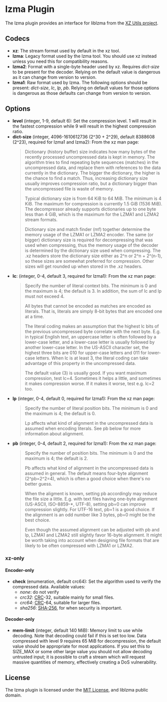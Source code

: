 # lzma Plugin #

The lzma plugin provides an interface for liblzma from the [XZ Utils
project](http://tukaani.org/xz/).

## Codecs ##

 * **xz**: The stream format used by default in the xz tool.
 * **lzma**: Legacy format used by the lzma tool.  You should use xz
   instead unless you need this for compatibility reasons.
 * **lzma2**: Format with a single-byte header used by xz.  Requires
   *dict-size* to be present for the decoder.  Relying on the default
   value is dangerous as it can change from version to version.
 * **lzma1**: Raw format used by lzma.  The following options should
   be present: *dict-size*, *lc*, *lp*, *pb*.  Relying on default
   values for those options is dangerous as those defaults can change
   from version to version.

## Options ##

 * **level** (integer, 1-9, default 6): Set the compression level.  1
   will result in the fastest compression while 9 will result in the
   highest compression ratio.
 * **dict-size** (integer, 4096-1610612736 (2^30 + 2^29), default
     8388608 (2^23), required for lzma1 and lzma2): From the xz man
     page:
   > Dictionary (history buffer) size indicates how many bytes of the
   > recently processed uncompressed data is kept in memory.  The
   > algorithm tries to find repeating byte sequences (matches) in the
   > uncompressed data, and replace them with references to the data
   > currently in the dictionary.  The bigger the dictionary, the
   > higher is the chance to find a match.  Thus, increasing
   > dictionary size usually improves compression ratio, but a
   > dictionary bigger than the uncompressed file is waste of
   > memory.
   >
   > Typical dictionary size is from 64 KiB to 64 MiB.  The minimum is
   > 4 KiB.  The maximum for compression is currently 1.5 GiB (1536
   > MiB).  The decompressor already supports dictionaries up to one
   > byte less than 4 GiB, which is the maximum for the LZMA1 and
   > LZMA2 stream formats.
   >
   > Dictionary size and match finder (mf) together determine the
   > memory usage of the LZMA1 or LZMA2 encoder.  The same (or bigger)
   > dictionary size is required for decompressing that was used when
   > compressing, thus the memory usage of the decoder is determined
   > by the dictionary size used when compressing.  The .xz headers
   > store the dictionary size either as 2^n or 2^n + 2^(n-1), so
   > these sizes are somewhat preferred for compression.  Other sizes
   > will get rounded up when stored in the .xz headers.
 * **lc**: (integer, 0-4, default 3, required for lzma1): From the xz
     man page:
   > Specify the number of literal context bits.  The minimum is 0 and
   > the maximum is 4; the default is 3.  In addition, the sum of lc
   > and lp must not exceed 4.
   >
   > All bytes that cannot be encoded as matches are encoded as
   > literals.  That is, literals are simply 8-bit bytes that are
   > encoded one at a time.
   >
   > The literal coding makes an assumption that the highest lc bits
   > of the previous uncompressed byte correlate with the next byte.
   > E.g. in typical English text, an uppercase letter is often
   > followed by a lower-case letter, and a lower-case letter is
   > usually followed by another lower-case letter.  In the US-ASCII
   > character set, the highest three bits are 010 for upper-case
   > letters and 011 for lower-case letters.  When lc is at least 3,
   > the literal coding can take advantage of this property in the
   > uncompressed data.
   >
   > The default value (3) is usually good.  If you want maximum
   > compression, test lc=4.  Sometimes it helps a little, and
   > sometimes it makes compression worse.  If it makes it worse, test
   > e.g. lc=2 too.
 * **lp** (integer, 0-4, default 0, required for lzma1): From the xz
     man page:
   > Specify the number of literal position bits.  The minimum is 0
   > and the maximum is 4; the default is 0.
   >
   > Lp affects what kind of alignment in the uncompressed data is
   > assumed when encoding literals.  See pb below for more
   > information about alignment.
 * **pb** (integer, 0-4, default 2, required for lzma1): From the xz
     man page:
   > Specify the number of position bits.  The minimum is 0 and the
   > maximum is 4; the default is 2.
   >
   > Pb affects what kind of alignment in the uncompressed data is
   > assumed in general.  The default means four-byte alignment
   > (2^pb=2^2=4), which is often a good choice when there's no better
   > guess.
   >
   > When the aligment is known, setting pb accordingly may reduce the
   > file size a little.  E.g. with text files having one-byte
   > alignment (US-ASCII, ISO-8859-*, UTF-8), setting pb=0 can improve
   > compression slightly.  For UTF-16 text, pb=1 is a good choice.
   > If the alignment is an odd number like 3 bytes, pb=0 might be the
   > best choice.
   >
   > Even though the assumed alignment can be adjusted with pb and lp,
   > LZMA1 and LZMA2 still slightly favor 16-byte alignment.  It might
   > be worth taking into account when designing file formats that are
   > likely to be often compressed with LZMA1 or LZMA2.

### xz-only ###

#### Encoder-only ####

 * **check** (enumeration, default crc64): Set the algorithm
     used to verify the compressed data.  Available values:
   * *none*: do not verify
   * *crc32*: [CRC](https://en.wikipedia.org/wiki/Cyclic_redundancy_check)-32, suitable mainly for small files.
   * *crc64*: [CRC](https://en.wikipedia.org/wiki/Cyclic_redundancy_check)-64, suitable for larger files.
   * *sha256*: [SHA-256](https://en.wikipedia.org/wiki/SHA-2), for
      when security is important.

#### Decoder-only ####

 * **mem-limit** (integer, default 140 MiB): Memory limit to use while
   decoding.  Note that decoding could fail if this is set too low.
   Data compressed with level 9 requires 65 MiB for decompression, the
   default value should be appropriate for most applications.  If you
   set this to SIZE_MAX or some other large value you should not allow
   decoding untrusted input; it is possible to craft a stream which
   will request massive quantities of memory, effectively creating a
   DoS vulnerability.

## License ##

The lzma plugin is licensed under the [MIT
License](http://opensource.org/licenses/MIT), and liblzma public
domain.
